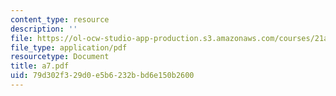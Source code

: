 ```yaml
---
content_type: resource
description: ''
file: https://ol-ocw-studio-app-production.s3.amazonaws.com/courses/21a-212-myth-ritual-and-symbolism-spring-2004/79d302f329d0e5b6232bbd6e150b2600_a7.pdf
file_type: application/pdf
resourcetype: Document
title: a7.pdf
uid: 79d302f3-29d0-e5b6-232b-bd6e150b2600
---
```

